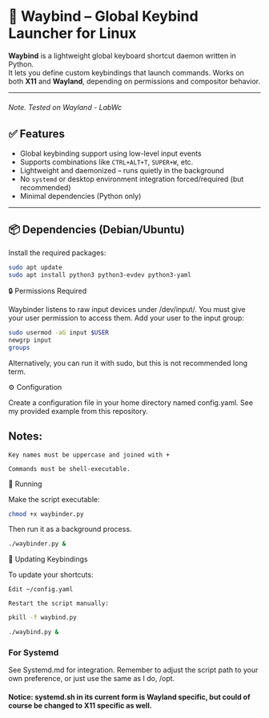 # 🧭 Waybind – Global Keybind Launcher for Linux

**Waybind** is a lightweight global keyboard shortcut daemon written in Python.  
It lets you define custom keybindings that launch commands.
Works on both **X11** and **Wayland**, depending on permissions and compositor behavior.

---

###### Note. Tested on Wayland - LabWc

## ✅ Features

- Global keybinding support using low-level input events
- Supports combinations like `CTRL+ALT+T`, `SUPER+W`, etc.
- Lightweight and daemonized – runs quietly in the background
- No `systemd` or desktop environment integration forced/required (but recommended)
- Minimal dependencies (Python only)

---

## 📦 Dependencies (Debian/Ubuntu)

Install the required packages:

```bash
sudo apt update
sudo apt install python3 python3-evdev python3-yaml
```

🔒 Permissions Required

Waybinder listens to raw input devices under /dev/input/.
You must give your user permission to access them.
Add your user to the input group:

```bash
sudo usermod -aG input $USER
newgrp input
groups
```
Alternatively, you can run it with sudo, but this is not recommended long term.

⚙️ Configuration

Create a configuration file in your home directory named config.yaml. See my provided example from this repository.

## Notes:

    Key names must be uppercase and joined with +

    Commands must be shell-executable.


📂 Running

Make the script executable:
```bash
chmod +x waybinder.py
```

Then run it as a background process.

```bash
./waybinder.py &
```

🔁 Updating Keybindings

To update your shortcuts:

    Edit ~/config.yaml

    Restart the script manually:

```bash
pkill -f waybind.py

./waybind.py &
```

### For Systemd

See Systemd.md for integration. Remember to adjust the script path to your own preference, or just use the same as I do, /opt.

#### Notice: systemd.sh in its current form is Wayland specific, but could of course be changed to X11 specific as well.









